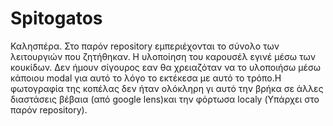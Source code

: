 # Spitogatos


Καλησπέρα. Στο παρόν repository εμπεριέχονται το σύνολο των λειτουργιών που ζητήθηκαν. Η υλοποίηση του καρουσέλ εγινέ μέσω των κουκίδων. Δεν ήμουν σίγουρος εαν θα χρειαζόταν να το υλοποιήσω μέσω κάποιου modal για αυτό το λόγο το εκτέκεσα με αυτό το τρόπο.Η φωτογραφία της κοπέλας δεν ήταν ολόκληρη γι αυτό την βρήκα σε άλλες διαστάσεις βέβαια (από google lens)και την φόρτωσα localy (Υπάρχει στο παρόν repository).
